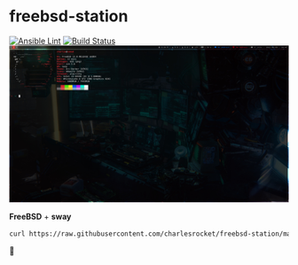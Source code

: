 # freebsd-station
[![Ansible Lint](https://github.com/charlesrocket/freebsd-station/workflows/Ansible%20Lint/badge.svg)](https://github.com/charlesrocket/freebsd-station/actions)
[![Build Status](https://api.cirrus-ci.com/github/charlesrocket/freebsd-station.svg?branch=master)](https://cirrus-ci.com/github/charlesrocket/freebsd-station)
![screenshot](screenshot.jpg)

**FreeBSD** + **sway**

```sh
curl https://raw.githubusercontent.com/charlesrocket/freebsd-station/master/bootstrap | sh
```
🚧
